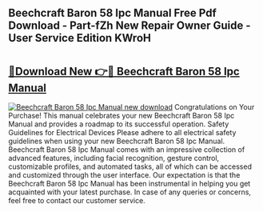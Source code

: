 ## Beechcraft Baron 58 Ipc Manual Free Pdf Download - Part-fZh New Repair Owner Guide - User Service Edition KWroH

# <h2><a href="http://bc47715.oget.top/?id=Beechcraft+Baron+58+Ipc+Manual">🔗Download New 👉🔴 Beechcraft Baron 58 Ipc Manual</a></h2>

[![Beechcraft Baron 58 Ipc Manual new download](https://i.imgur.com/5g1atiW.png)](http://bc47715.oget.top/?id=Beechcraft+Baron+58+Ipc+Manual)
Congratulations on Your Purchase! This manual celebrates your new Beechcraft Baron 58 Ipc Manual and provides a roadmap to its successful operation. Safety Guidelines for Electrical Devices Please adhere to all electrical safety guidelines when using your new Beechcraft Baron 58 Ipc Manual. Beechcraft Baron 58 Ipc Manual comes with an impressive collection of advanced features, including facial recognition, gesture control, customizable profiles, and automated tasks, all of which can be accessed and customized through the user interface. Our expectation is that the Beechcraft Baron 58 Ipc Manual has been instrumental in helping you get acquainted with your latest purchase. In case of any queries or concerns, feel free to contact our customer service.
